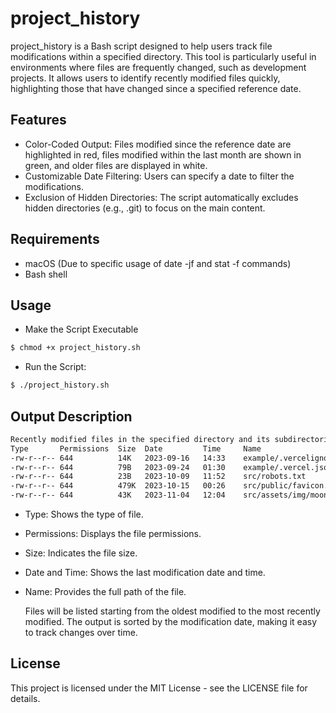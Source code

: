 # project_history

project_history is a Bash script designed to help users track file modifications within a specified directory. This tool is particularly useful in environments where files are frequently changed, such as development projects. It allows users to identify recently modified files quickly, highlighting those that have changed since a specified reference date.

## Features

- Color-Coded Output: Files modified since the reference date are highlighted in red, files modified within the last month are shown in green, and older files are displayed in white.
- Customizable Date Filtering: Users can specify a date to filter the modifications.
- Exclusion of Hidden Directories: The script automatically excludes hidden directories (e.g., .git) to focus on the main content.

## Requirements

- macOS (Due to specific usage of date -jf and stat -f commands)
- Bash shell

## Usage

- Make the Script Executable

```bash
$ chmod +x project_history.sh
```

- Run the Script:

```bash
$ ./project_history.sh
```

## Output Description

```bash
Recently modified files in the specified directory and its subdirectories (excluding directories starting with .), sorted by oldest first:
Type       Permissions  Size  Date         Time     Name
-rw-r--r-- 644          14K   2023-09-16   14:33    example/.vercelignore
-rw-r--r-- 644          79B   2023-09-24   01:30    example/.vercel.json
-rw-r--r-- 644          23B   2023-10-09   11:52    src/robots.txt
-rw-r--r-- 644          479K  2023-10-15   00:26    src/public/favicon.png
-rw-r--r-- 644          43K   2023-11-04   12:04    src/assets/img/moon.png
```

- Type: Shows the type of file.
- Permissions: Displays the file permissions.
- Size: Indicates the file size.
- Date and Time: Shows the last modification date and time.
- Name: Provides the full path of the file.

  Files will be listed starting from the oldest modified to the most recently modified. The output is sorted by the modification date, making it easy to track changes over time.

## License

This project is licensed under the MIT License - see the LICENSE file for details.
